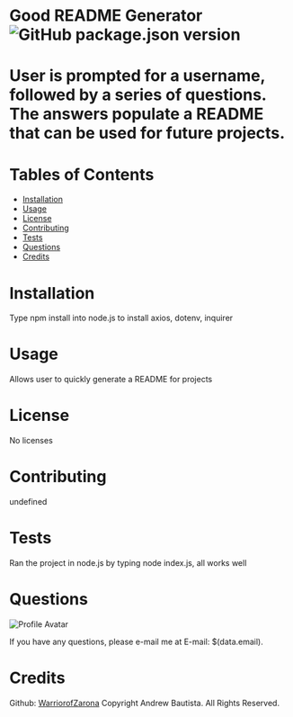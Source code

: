 
# Good README Generator ![GitHub package.json version](https://img.shields.io/github/package-json/v/WarriorofZarona/Good-README-Generator)

# User is prompted for a username, followed by a series of questions. The answers populate a README that can be used for future projects.

# Tables of Contents
* [Installation](#installation)
* [Usage](#usage)
* [License](#license)
* [Contributing](#contributing)
* [Tests](#tests)
* [Questions](#questions)
* [Credits](#credits)

# Installation
Type npm install into node.js to install axios, dotenv, inquirer

# Usage
Allows user to quickly generate a README for projects

# License
No licenses



# Contributing
undefined

# Tests
Ran the project in node.js by typing node index.js, all works well

# Questions
![Profile Avatar](https://avatars0.githubusercontent.com/u/56315576?v=4)

If you have any questions, please e-mail me at E-mail: $(data.email).


# Credits

Github: [WarriorofZarona](https://api.github.com/users/WarriorofZarona)
Copyright Andrew Bautista. All Rights Reserved.


